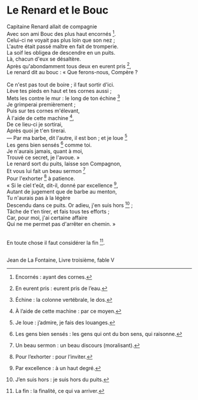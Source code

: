# Le Renard et le Bouc

Capitaine Renard allait de compagnie<br /> 
Avec son ami Bouc des plus haut encornés [^1].<br /> 
Celui-ci ne voyait pas plus loin que son nez ;<br /> 
L'autre était passé maître en fait de tromperie.<br />
La soif les obligea de descendre en un puits.<br />
            Là, chacun d'eux se désaltère.<br />
Après qu'abondamment tous deux en eurent pris [^2],<br /> 
Le renard dit au bouc : « Que ferons-nous, Compère ?<br />  
Ce n'est pas tout de boire ; il faut sortir d'ici.<br />
Lève tes pieds en haut et tes cornes aussi ;<br />
Mets les contre le mur : le long de ton échine [^3]<br />
            Je grimperai premièrement ;<br />
            Puis sur tes cornes m'élevant,<br />
           À l'aide de cette machine [^4],<br />
            De ce lieu-ci je sortirai,<br /> 
            Après quoi je t'en tirerai.<br />
— Par ma barbe, dit l'autre, il est bon ; et je loue [^5]<br />
            Les gens bien sensés [^6] comme toi.<br />
            Je n'aurais jamais, quant à moi,<br />
            Trouvé ce secret, je l'avoue. »<br />
Le renard sort du puits, laisse son Compagnon,<br />
            Et vous lui fait un beau sermon [^7]<br />
            Pour l'exhorter [^8] à patience.<br />
« Si le ciel t'eût, dit-il, donné par excellence [^9],<br /> 
Autant de jugement que de barbe au menton,<br />
            Tu n'aurais pas à la légère<br />
Descendu dans ce puits. Or adieu, j'en suis hors [^10] ;<br /> 
Tâche de t'en tirer, et fais tous tes efforts ;<br />
            Car, pour moi, j'ai certaine affaire<br />
Qui ne me permet pas d'arrêter en chemin. »<br /><br />

En toute chose il faut considérer la fin [^11].<br /><br />

Jean de La Fontaine, Livre troisième, fable V

[^1]: Encornés : ayant des cornes.
[^2]: En eurent pris : eurent pris de l’eau.
[^3]: Échine : la colonne vertébrale, le dos.
[^4]: À l’aide de cette machine : par ce moyen.
[^5]: Je loue : j’admire, je fais des louanges.
[^6]: Les gens bien sensés : les gens qui ont du bon sens, qui raisonne.
[^7]: Un beau sermon : un beau discours (moralisant).
[^8]: Pour l’exhorter : pour l’inviter.
[^9]: Par excellence : à un haut degré.
[^10]: J’en suis hors : je suis hors du puits.
[^11]: La fin : la finalité, ce qui va arriver.